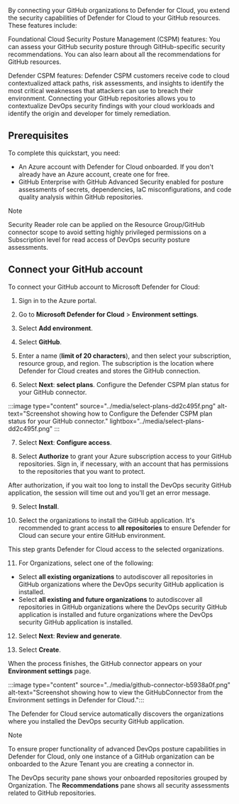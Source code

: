 By connecting your GitHub organizations to Defender for Cloud, you extend the security capabilities of Defender for Cloud to your GitHub resources. These features include:

Foundational Cloud Security Posture Management (CSPM) features: You can assess your GitHub security posture through GitHub-specific security recommendations. You can also learn about all the recommendations for GitHub resources.<br>

Defender CSPM features: Defender CSPM customers receive code to cloud contextualized attack paths, risk assessments, and insights to identify the most critical weaknesses that attackers can use to breach their environment. Connecting your GitHub repositories allows you to contextualize DevOps security findings with your cloud workloads and identify the origin and developer for timely remediation.

## Prerequisites

To complete this quickstart, you need:

 -  An Azure account with Defender for Cloud onboarded. If you don't already have an Azure account, create one for free.<br>
 -  GitHub Enterprise with GitHub Advanced Security enabled for posture assessments of secrets, dependencies, IaC misconfigurations, and code quality analysis within GitHub repositories.<br>

> [!NOTE]
> Security Reader role can be applied on the Resource Group/GitHub connector scope to avoid setting highly privileged permissions on a Subscription level for read access of DevOps security posture assessments.

## Connect your GitHub account

To connect your GitHub account to Microsoft Defender for Cloud:

1. Sign in to the Azure portal.<br>

2. Go to **Microsoft Defender for Cloud** &gt; **Environment settings**.<br>

3. Select **Add environment**.<br>

4. Select **GitHub**.

5. Enter a name (**limit of 20 characters**), and then select your subscription, resource group, and region. The subscription is the location where Defender for Cloud creates and stores the GitHub connection.

6. Select **Next**: **select plans**. Configure the Defender CSPM plan status for your GitHub connector.

:::image type="content" source="../media/select-plans-dd2c495f.png" alt-text="Screenshot showing how to Configure the Defender CSPM plan status for your GitHub connector." lightbox="../media/select-plans-dd2c495f.png" :::


7. Select **Next**: **Configure access**.<br>

8. Select **Authorize** to grant your Azure subscription access to your GitHub repositories. Sign in, if necessary, with an account that has permissions to the repositories that you want to protect.<br>

After authorization, if you wait too long to install the DevOps security GitHub application, the session will time out and you'll get an error message.<br>

9. Select **Install**.<br>

10. Select the organizations to install the GitHub application. It's recommended to grant access to **all repositories** to ensure Defender for Cloud can secure your entire GitHub environment.<br>

This step grants Defender for Cloud access to the selected organizations.<br>

11. For Organizations, select one of the following:<br>

 -  Select **all existing organizations** to autodiscover all repositories in GitHub organizations where the DevOps security GitHub application is installed.<br>
 -  Select **all existing and future organizations** to autodiscover all repositories in GitHub organizations where the DevOps security GitHub application is installed and future organizations where the DevOps security GitHub application is installed.

12. Select **Next**: **Review and generate**.

13. Select **Create**.

When the process finishes, the GitHub connector appears on your **Environment settings** page.

:::image type="content" source="../media/github-connector-b5938a0f.png" alt-text="Screenshot showing how to view the GitHubConnector from the Environment settings in Defender for Cloud.":::


The Defender for Cloud service automatically discovers the organizations where you installed the DevOps security GitHub application.

> [!NOTE]
> To ensure proper functionality of advanced DevOps posture capabilities in Defender for Cloud, only one instance of a GitHub organization can be onboarded to the Azure Tenant you are creating a connector in.

The DevOps security pane shows your onboarded repositories grouped by Organization. The **Recommendations** pane shows all security assessments related to GitHub repositories.
